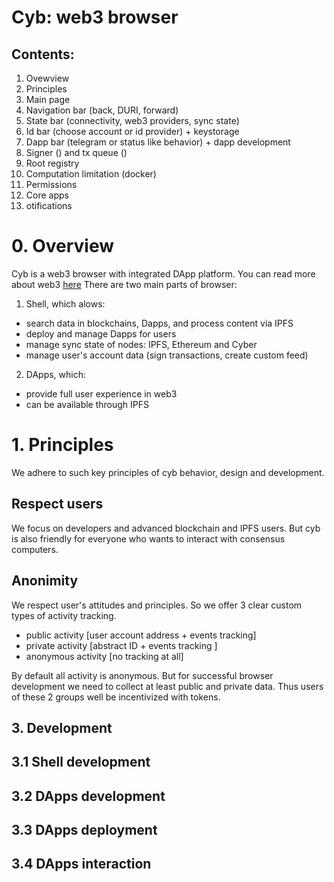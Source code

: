 # Cyb: web3 browser

## Contents:

1. Ovewview
2. Principles
3. Main page
4. Navigation bar (back, DURI, forward)
5. State bar (connectivity, web3 providers, sync state)
6. Id bar (choose account or id provider) + keystorage
7. Dapp bar (telegram or status like behavior) + dapp development
8. Signer () and tx queue ()
9. Root registry
10. Computation limitation (docker)
11. Permissions
12. Core apps
13. otifications

# 0. Overview

Cyb is a web3 browser with integrated DApp platform. You can read more about web3 [here](cyb/docs/web3-vision.md)
There are two main parts of browser:

1. Shell, which alows:

- search data in blockchains, Dapps, and process content via IPFS
- deploy and manage Dapps for users
- manage sync state of nodes: IPFS, Ethereum and Cyber
- manage user's account data (sign transactions, create custom feed)

2. DApps, which:

- provide full user experience in web3
- can be available through IPFS


# 1. Principles

We adhere to such key principles of cyb behavior, design and development.

## Respect users

We focus on developers and advanced blockchain and IPFS users. But cyb is also friendly for everyone who wants to interact with consensus computers.

## Anonimity

We respect user's attitudes and principles. So we offer 3 clear custom types of activity tracking. 

- public activity [user account address + events tracking]
- private activity [abstract ID + events tracking ]
- anonymous activity [no tracking at all]

By default all activity is anonymous. But for successful browser development we need to collect at least public and private data. Thus users of these 2 groups well be incentivized with tokens.




## 3. Development

## 3.1 Shell development

## 3.2 DApps development

## 3.3 DApps deployment

## 3.4 DApps interaction
